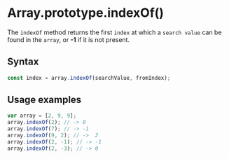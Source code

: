 # Array.prototype.indexOf()

The `indexOf` method returns the first `index` at which a `search value` can be found in the `array`, or **-1** if it is not present.

## Syntax

```js
const index = array.indexOf(searchValue, fromIndex);
```

## Usage examples

```js
var array = [2, 9, 9];
array.indexOf(2); // -> 0
array.indexOf(7); // -> -1
array.indexOf(9, 2); // ->  2
array.indexOf(2, -1); // -> -1
array.indexOf(2, -3); // -> 0
```
